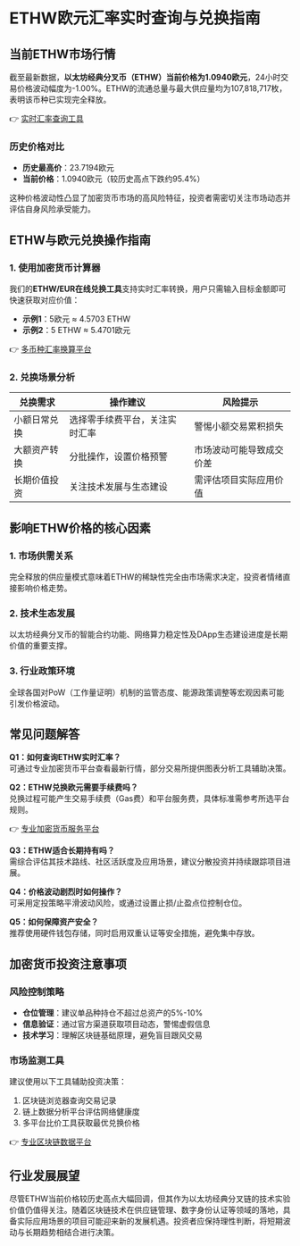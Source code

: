 # ETHW欧元汇率实时查询与兑换指南  

## 当前ETHW市场行情  

截至最新数据，**以太坊经典分叉币（ETHW）当前价格为1.0940欧元**，24小时交易价格波动幅度为-1.00%。ETHW的流通总量与最大供应量均为107,818,717枚，表明该币种已实现完全释放。  

👉 [实时汇率查询工具](https://bit.ly/okx_welcome)  

### 历史价格对比  
- **历史最高价**：23.7194欧元  
- **当前价格**：1.0940欧元（较历史高点下跌约95.4%）  

这种价格波动性凸显了加密货币市场的高风险特征，投资者需密切关注市场动态并评估自身风险承受能力。  

## ETHW与欧元兑换操作指南  

### 1. 使用加密货币计算器  
我们的**ETHW/EUR在线兑换工具**支持实时汇率转换，用户只需输入目标金额即可快速获取对应价值：  
- **示例1**：5欧元 ≈ 4.5703 ETHW  
- **示例2**：5 ETHW ≈ 5.4701欧元  

👉 [多币种汇率换算平台](https://bit.ly/okx_welcome)  

### 2. 兑换场景分析  
| 兑换需求       | 操作建议                          | 风险提示                |  
|----------------|-----------------------------------|-------------------------|  
| 小额日常兑换   | 选择零手续费平台，关注实时汇率    | 警惕小额交易累积损失    |  
| 大额资产转换   | 分批操作，设置价格预警            | 市场波动可能导致成交价差|  
| 长期价值投资   | 关注技术发展与生态建设            | 需评估项目实际应用价值  |  

## 影响ETHW价格的核心因素  

### 1. 市场供需关系  
完全释放的供应量模式意味着ETHW的稀缺性完全由市场需求决定，投资者情绪直接影响价格走势。  

### 2. 技术生态发展  
以太坊经典分叉币的智能合约功能、网络算力稳定性及DApp生态建设进度是长期价值的重要支撑。  

### 3. 行业政策环境  
全球各国对PoW（工作量证明）机制的监管态度、能源政策调整等宏观因素可能引发价格波动。  

## 常见问题解答  

**Q1：如何查询ETHW实时汇率？**  
可通过专业加密货币平台查看最新行情，部分交易所提供图表分析工具辅助决策。  

**Q2：ETHW兑换欧元需要手续费吗？**  
兑换过程可能产生交易手续费（Gas费）和平台服务费，具体标准需参考所选平台规则。  

👉 [专业加密货币服务平台](https://bit.ly/okx_welcome)  

**Q3：ETHW适合长期持有吗？**  
需综合评估其技术路线、社区活跃度及应用场景，建议分散投资并持续跟踪项目进展。  

**Q4：价格波动剧烈时如何操作？**  
可采用定投策略平滑波动风险，或通过设置止损/止盈点位控制仓位。  

**Q5：如何保障资产安全？**  
推荐使用硬件钱包存储，同时启用双重认证等安全措施，避免集中存放。  

## 加密货币投资注意事项  

### 风险控制策略  
- **仓位管理**：建议单品种持仓不超过总资产的5%-10%  
- **信息验证**：通过官方渠道获取项目动态，警惕虚假信息  
- **技术学习**：理解区块链基础原理，避免盲目跟风交易  

### 市场监测工具  
建议使用以下工具辅助投资决策：  
1. 区块链浏览器查询交易记录  
2. 链上数据分析平台评估网络健康度  
3. 多平台比价工具获取最优兑换价格  

👉 [专业区块链数据平台](https://bit.ly/okx_welcome)  

## 行业发展展望  

尽管ETHW当前价格较历史高点大幅回调，但其作为以太坊经典分叉链的技术实验价值仍值得关注。随着区块链技术在供应链管理、数字身份认证等领域的落地，具备实际应用场景的项目可能迎来新的发展机遇。投资者应保持理性判断，将短期波动与长期趋势相结合进行决策。